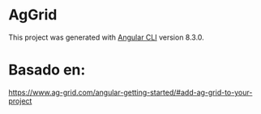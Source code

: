 # AgGrid

This project was generated with [Angular CLI](https://github.com/angular/angular-cli) version 8.3.0.

# Basado en:
https://www.ag-grid.com/angular-getting-started/#add-ag-grid-to-your-project
